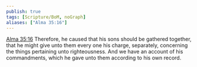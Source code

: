 ```yaml
---
publish: true
tags: [Scripture/BoM, noGraph]
aliases: ["Alma 35:16"]
---
```

[Alma 35:16](https://churchofjesuschrist.org/study/scriptures/bofm/alma/35?lang=eng&id=p16#p16) Therefore, he caused that his sons should be gathered together, that he might give unto them every one his charge, separately, concerning the things pertaining unto righteousness. And we have an account of his commandments, which he gave unto them according to his own record.




